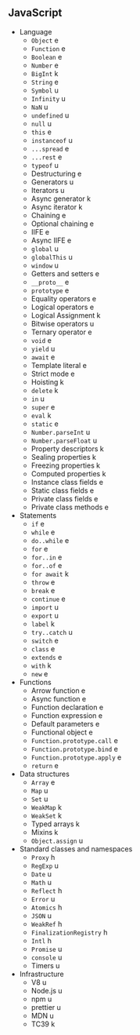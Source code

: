 ## JavaScript

- Language
  - `Object` e
  - `Function` e
  - `Boolean` e
  - `Number` e
  - `BigInt` k
  - `String` e
  - `Symbol` u
  - `Infinity` u
  - `NaN` u
  - `undefined` u
  - `null` u
  - `this` e
  - `instanceof` u
  - `...spread` e
  - `...rest` e
  - `typeof` u
  - Destructuring e
  - Generators u
  - Iterators u
  - Async generator k
  - Async iterator k
  - Chaining e
  - Optional chaining e
  - IIFE e
  - Async IIFE e
  - `global` u
  - `globalThis` u
  - `window` u
  - Getters and setters e
  - `__proto__` e
  - `prototype` e
  - Equality operators e
  - Logical operators e
  - Logical Assignment k
  - Bitwise operators u
  - Ternary operator e
  - `void` e
  - `yield` u
  - `await` e
  - Template literal e
  - Strict mode e
  - Hoisting k
  - `delete` k
  - `in` u
  - `super` e
  - `eval` k
  - `static` e
  - `Number.parseInt` u
  - `Number.parseFloat` u
  - Property descriptors k
  - Sealing properties k
  - Freezing properties k
  - Computed properties k
  - Instance class fields e
  - Static class fields e
  - Private class fields e
  - Private class methods e
- Statements
  - `if` e
  - `while` e
  - `do..while` e
  - `for` e
  - `for..in` e
  - `for..of` e
  - `for await` k
  - `throw` e
  - `break` e
  - `continue` e
  - `import` u
  - `export` u
  - `label` k
  - `try..catch` u
  - `switch` e
  - `class` e
  - `extends` e
  - `with` k
  - `new` e
- Functions
  - Arrow function e
  - Async function e
  - Function declaration e
  - Function expression e
  - Default parameters e
  - Functional object e
  - `Function.prototype.call` e
  - `Function.prototype.bind` e
  - `Function.prototype.apply` e
  - `return` e
- Data structures
  - `Array` e
  - `Map` u
  - `Set` u
  - `WeakMap` k
  - `WeakSet` k
  - Typed arrays k
  - Mixins k
  - `Object.assign` u
- Standard classes and namespaces
  - `Proxy` h
  - `RegExp` u
  - `Date` u
  - `Math` u
  - `Reflect` h
  - `Error` u
  - `Atomics` h
  - `JSON` u
  - `WeakRef` h
  - `FinalizationRegistry` h
  - `Intl` h
  - `Promise` u
  - `console` u
  - Timers u
- Infrastructure
  - V8 u
  - Node.js u
  - npm u
  - prettier u
  - MDN u
  - TC39 k
